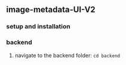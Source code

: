## image-metadata-UI-V2

### setup and installation 

### backend
1. navigate to the backend folder:
```cd backend```
